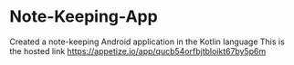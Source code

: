# Note-Keeping-App
Created a note-keeping Android application in the Kotlin language
This is the hosted link https://appetize.io/app/qucb54orfbjtbloikt67by5p6m
